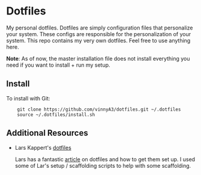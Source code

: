 # Dotfiles

My personal dotfiles.  Dotfiles are simply configuration files that personalize
your system.  These configs are responsible for the personalization of your
system.  This
repo contains my very own dotfiles.  Feel free to use anything here.

**Note**: As of now, the master installation file does not install everything
you need if you want to install + run my setup.


## Install

To install with Git:

```
    git clone https://github.com/vinnyA3/dotfiles.git ~/.dotfiles
    source ~/.dotfiles/install.sh
```

## Additional Resources

* Lars Kappert's [dotfiles](https://github.com/webpro/dotfiles)

    Lars has a fantastic [article](https://medium.com/@webprolific/getting-started-with-dotfiles-43c3602fd789) on dotfiles and how to get them set up. I
    used some of Lar's setup / scaffolding scripts to help with some
    scaffolding. 

